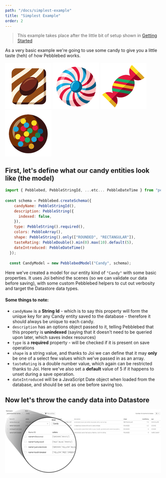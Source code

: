 ```yaml
---
path: "/docs/simplest-example"
title: "Simplest Example"
order: 2
---
```

> This example takes place after the little bit of setup shown in [Getting Started](/docs)

As a very basic example we're going to use some candy to give you a little taste (heh) of how Pebblebed works.

![Brown Chocolate Candy](candy1.png)
![Funky Cookie Candy](candy2.png)
![Hard Rounded Candy](candy3.png)
![Chocolate Cookie Candy](candy4.png)

## First, let's define what our candy entities look like (the model)

```javascript
import { Pebblebed, PebbleStringId, ...etc... PebbleDateTime } from "pebblebed";

const schema = Pebblebed.createSchema({
    candyName: PebbleStringId(),
    description: PebbleString({
      indexed: false,
    }),
    type: PebbleString().required(),
    colors: PebbleArray(),
    shape: PebbleString().only(["ROUNDED", "RECTANGULAR"]),
    tasteRating: PebbleDouble().min(0).max(10).default(5),
    dateIntroduced: PebbleDateTime()
  });

  const CandyModel = new PebblebedModel("Candy", schema);
```

Here we've created a model for our entity kind of `"Candy"` with some basic properties.
It uses Joi behind the scenes (so we can validate our data before saving),
with some custom Pebblebed helpers to cut out verbosity and target the Datastore data types.

#### Some things to note:
* `candyName` is a **String Id** - which is to say this property will form the unique key for any Candy entity saved to the database - therefore it should always be unique to each candy.
* `description` has an options object passed to it, telling Pebblebed that this property is **unindexed** (saying that it doesn't need to be queried upon later, which saves index resources)
* `type` is a **required** property - will be checked if it is present on save operations
* `shape` is a string value, and thanks to Joi we can define that it may **only** be one of a select few values which we've  passed in as an array.
* `tasteRating` is a double number value, which again can be restricted thanks to Joi. Here we've also set a **default** value of 5 if it happens to unset during a save operation.
* `dateIntroduced` will be a JavaScript Date object when loaded from the database, and should be set as one before saving too.

## Now let's throw the candy data into Datastore



![Our Candy Entities](saved-entities-zoomed.png)